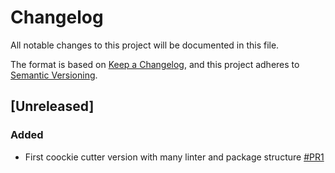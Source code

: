 # Changelog

All notable changes to this project will be documented in this file.

The format is based on [Keep a Changelog](https://keepachangelog.com/en/1.0.0/),
and this project adheres to [Semantic Versioning](https://semver.org/spec/v2.0.0.html).

## [Unreleased]

### Added

- First coockie cutter version with many linter and package structure [#PR1](https://github.com/vlemeur/vlm-coockiecutter/pull/1) 